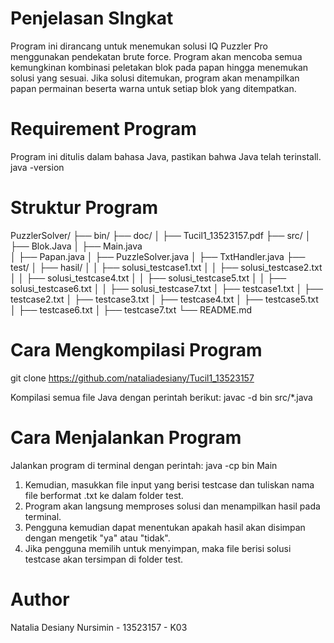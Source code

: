 # Penjelasan SIngkat
Program ini dirancang untuk menemukan solusi IQ Puzzler Pro menggunakan pendekatan brute force. Program akan mencoba semua kemungkinan kombinasi peletakan blok pada papan hingga menemukan solusi yang sesuai. Jika solusi ditemukan, program akan menampilkan papan permainan beserta warna untuk setiap blok yang ditempatkan.

# Requirement Program
Program ini ditulis dalam bahasa Java, pastikan bahwa Java telah terinstall.
java -version

# Struktur Program
PuzzlerSolver/
├── bin/
├── doc/
│   ├── Tucil1_13523157.pdf
├── src/
│   ├── Blok.Java
│   ├── Main.java   
│   ├── Papan.java 
│   ├── PuzzleSolver.java 
│   ├── TxtHandler.java 
├── test/
│   ├── hasil/
│   │     ├── solusi_testcase1.txt
│   │     ├── solusi_testcase2.txt
│   │     ├── solusi_testcase4.txt
│   │     ├── solusi_testcase5.txt
│   │     ├── solusi_testcase6.txt
│   │     ├── solusi_testcase7.txt
│   ├── testcase1.txt
│   ├── testcase2.txt
│   ├── testcase3.txt
│   ├── testcase4.txt
│   ├── testcase5.txt
│   ├── testcase6.txt
│   ├── testcase7.txt
└── README.md   

# Cara Mengkompilasi Program
git clone https://github.com/nataliadesiany/Tucil1_13523157

Kompilasi semua file Java dengan perintah berikut:
javac -d bin src/*.java

# Cara Menjalankan Program
Jalankan program di terminal dengan perintah:
java -cp bin Main

1. Kemudian, masukkan file input yang berisi testcase dan tuliskan nama file berformat .txt ke dalam folder test.
2. Program akan langsung memproses solusi dan menampilkan hasil pada terminal.
3. Pengguna kemudian dapat menentukan apakah hasil akan disimpan dengan mengetik "ya" atau "tidak".
4. Jika pengguna memilih untuk menyimpan, maka file berisi solusi testcase akan tersimpan di folder test.

# Author
Natalia Desiany Nursimin - 13523157 - K03

